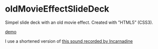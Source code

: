 oldMovieEffectSlideDeck
=======================

Simpel slide deck with an old movie effect. Created with ”HTML5” (CSS3).


<a href="http://www.woudziel.nl/githubdemo/oldMovieEffectSlideDeck/">demo</a>

I use a shortened version of <a href="http://freesound.org/people/Incarnadine/sounds/16997/">this sound recorded by Incarnadine</a>